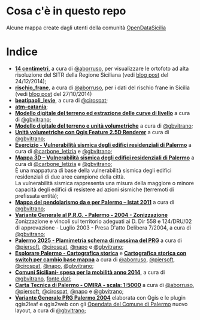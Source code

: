 # Cosa c'è in questo repo

Alcune mappa create dagli utenti della comunità [OpenDataSicilia](https://groups.google.com/forum/#!forum/opendatasicilia)



# Indice

- **[14 centimetri](http://siciliahub.github.io/mappe/14centimetri/)**, a cura di [@aborruso](https://twitter.com/aborruso), per visualizzare le ortofoto ad alta risoluzione del SITR della Regione Siciliana (vedi [blog post](http://opendatasicilia.it/2014/12/24/lortofoto-di-natale-14-centimetri/) del 24/12/2014);
- **[rischio_frane](http://siciliahub.github.io/mappe/rischio_frane/)**, a cura di [@aborruso](https://twitter.com/aborruso), per i dati del rischio frane in Sicilia (vedi [blog post](http://opendatasicilia.it/2014/10/27/rischio-idrogeologico-regione-siciliana-linformazione-civica/) del 27/10/2014)
- **[beatipaoli_levie](http://siciliahub.github.io/mappe/beatipaoli_levie)**, a cura di [@cirospat](https://twitter.com/cirospat);
- [**atm-catania**](http://siciliahub.github.io/mappe/atm-catania/);
- [**Modello digitale del terreno ed estrazione delle curve di livello**](http://siciliahub.github.io/mappe/dem_palermo) a cura di [@gbvitrano](https://twitter.com/gbvitrano);
- [**Modello digitale del terreno e unità volumetriche**](http://siciliahub.github.io/mappe/dem_volumetrie_pa) a cura di [@gbvitrano](https://twitter.com/gbvitrano);
- [**Unità volumetriche con Qgis Feature 2.5D Renderer**](http://siciliahub.github.io/mappe/cs_pa_3d/) a cura di [@gbvitrano](https://twitter.com/gbvitrano);
- [**Esercizio - Vulnerabilità sismica degli edifici residenziali di Palermo**](http://siciliahub.github.io/mappe/vuln-sismica-pa) a cura di [@carbone_letizia](https://twitter.com/carbone_letizia) e [@gbvitrano](https://twitter.com/gbvitrano);
- [**Mappa 3D – Vulnerabilità sismica degli edifici residenziali di Palermo**](http://siciliahub.github.io/mappe/vuln_sismica-pa-3d/) a cura di [@carbone_letizia](https://twitter.com/carbone_letizia) e [@gbvitrano](https://twitter.com/gbvitrano);<br>
È una mappatura di base della vulnerabilità sismica degli edifici residenziali di due aree campione della città.<br>
La vulnerabilità sismica rappresenta una misura della maggiore o minore capacità degli edifici di resistere ad azioni sismiche (terremoti di prefissata entità);
- [**Mappa del pendolarismo da e per Palermo – Istat 2011**](http://siciliahub.github.io/mappe/pendolarismo/) a cura di [@gbvitrano](https://twitter.com/gbvitrano);
- [**Variante Generale al P.R.G. - Palermo - 2004 - Zonizzazione**](http://siciliahub.github.io/mappe/prg_pa_2004/prg_pa_2004/prg_2004.html)<br>
Zonizzazione e vincoli sul territorio adeguati ai D. Dir 558 e 124/DRU/02 di approvazione - Luglio 2003 - Presa D'atto Delibera 7/2004, a cura di [@gbvitrano](https://twitter.com/gbvitrano);
- [**Palermo 2025 - Plamimetria schema di massima del PRG**](http://siciliahub.github.io/mappe/prg_2025/prg_2015.html) a cura di [@piersoft](https://twitter.com/Piersoft), [@cirospat](https://twitter.com/cirospat), [@napo](https://twitter.com/napo) e [@gbvitrano](https://twitter.com/gbvitrano);
- [**Esplorare Palermo - Cartografica storica**](http://siciliahub.github.io/mappe/carto_storica)  e [**Cartografica storica con switch per cambio base mappa**](http://siciliahub.github.io/mappe/carto_storica/index_02.html) a cura di [@aborruso](https://twitter.com/aborruso), [@piersoft](https://twitter.com/Piersoft), [@cirospat](https://twitter.com/cirospat), [@napo](https://twitter.com/napo), [@gbvitrano](https://twitter.com/gbvitrano);
- [**Comuni Siciliani- spesa per la mobilità anno 2014**](http://siciliahub.github.io/mappe/spesa_conuni_mobilit%C3%A0/#9/37.4907/13.9632), a cura di [@gbvitrano](https://twitter.com/gbvitrano), [fonte dati](http://blog.openpolis.it/2017/03/22/quanto-spendono-comuni-la-mobilita);
- [**Carta Tecnica di Palermo - OMIRA - scala: 1:5000**](http://siciliahub.github.io/mappe/carto_omira/) a cura di  [@aborruso](https://twitter.com/aborruso), [@piersoft](https://twitter.com/Piersoft), [@cirospat](https://twitter.com/cirospat), [@napo](https://twitter.com/napo) e [@gbvitrano](https://twitter.com/gbvitrano);
- [**Variante Generale PRG Palermo 2004**](http://siciliahub.github.io/mappe/prg_pa_2004/zon_vin/) elaborata con Qgis e le plugin  qgis2leaf e qgis2web con gli [Opendata del Comune di Palermo](http://www.comune.palermo.it/opendata_dld.php?id=320) nuovo layout, a cura di [@gbvitrano](https://twitter.com/gbvitrano);
